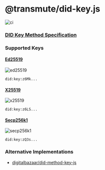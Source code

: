 # @transmute/did-key.js

![ci](https://github.com/transmute-industries/did-key.js/workflows/ci/badge.svg)

### [DID Key Method Specification](https://github.com/w3c-ccg/did-method-key)

### Supported Keys

#### [Ed25519](./packages/ed25519)

![ed25519](https://github.com/transmute-industries/did-key.js/workflows/ed25519/badge.svg)

`did:key:z6Mk...`

#### [X25519](./packages/x25519)

![x25519](https://github.com/transmute-industries/did-key.js/workflows/x25519/badge.svg)

`did:key:z6LS...`

#### [Secp256k1](./packages/secp256k1)

![secp256k1](https://github.com/transmute-industries/did-key.js/workflows/secp256k1/badge.svg)

`did:key:zQ3s...`

### Alternative Implementations

- [digitalbazaar/did-method-key-js](https://github.com/digitalbazaar/did-method-key-js)
